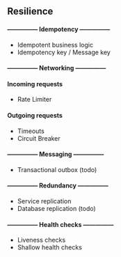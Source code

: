 ## Resilience

#### ————— Idempotency —————

- Idempotent business logic
- Idempotency key / Message key

#### ————— Networking —————

#### Incoming requests

- Rate Limiter

#### Outgoing requests

- Timeouts
- Circuit Breaker

#### ————— Messaging —————

- Transactional outbox (todo)

#### ————— Redundancy —————

- Service replication
- Database replication (todo)

#### ————— Health checks —————

- Liveness checks
- Shallow health checks